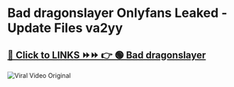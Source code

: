 
 # Bad dragonslayer Onlyfans Leaked - Update Files va2yy

## <h2><a href="https://clipsfans.com/Bad_dragonslayer&ref=git">🔗 Click to LINKS ⏩⏩ 👉 🟢 Bad dragonslayer </a></h2>

<a href="https://clipsfans.com/Bad_dragonslayer&ref=git" rel="nofollow" data-target="animated-image.originalLink"><img src="https://i.ibb.co.com/xMMVF88/686577567.gif" alt="Viral Video Original" style="max-width: 100%; display: inline-block;" data-target="animated-image.originalImage"></a>

